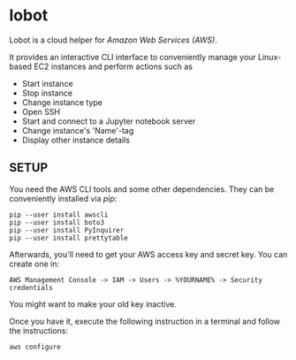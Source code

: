 # lobot
Lobot is a cloud helper for *Amazon Web Services (AWS)*.

It provides an interactive CLI interface to conveniently manage your Linux-based EC2 instances and perform actions such as
* Start instance
* Stop instance
* Change instance type
* Open SSH
* Start and connect to a Jupyter notebook server
* Change instance's 'Name'-tag
* Display other instance details

## SETUP ##
You need the AWS CLI tools and some other dependencies. They can be conveniently installed via *pip*:
```
pip --user install awscli
pip --user install boto3
pip --user install PyInquirer
pip --user install prettytable
```

Afterwards, you'll need to get your AWS access key and secret key. You can create
one in:
```
AWS Management Console -> IAM -> Users -> %YOURNAME% -> Security credentials
```
You might want to make your old key inactive.

Once you have it, execute the following instruction in a terminal and follow the instructions:
```
aws configure
``` 


